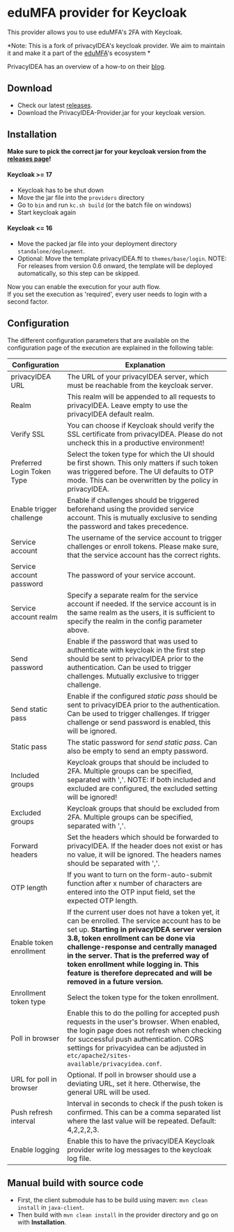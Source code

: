 # eduMFA provider for Keycloak

This provider allows you to use eduMFA's 2FA with Keycloak.  

*Note: This is a fork of privacyIDEA's keycloak provider. We aim to maintain it and make it a part of the [eduMFA](https://edumfa.io)'s ecosystem *

PrivacyIDEA has an overview of a how-to on their [blog](https://community.privacyidea.org/t/how-to-use-keycloak-with-privacyidea/1132).

## Download

* Check our latest [releases](https://github.com/privacyidea/keycloak-provider/releases).
* Download the PrivacyIDEA-Provider.jar for your keycloak version.

## Installation
**Make sure to pick the correct jar for your keycloak version from the [releases page](https://github.com/privacyidea/keycloak-provider/releases)!**

#### Keycloak >= 17
* Keycloak has to be shut down
* Move the jar file into the `providers` directory
* Go to `bin` and run `kc.sh build` (or the batch file on windows)
* Start keycloak again

#### Keycloak <= 16
* Move the packed jar file into your deployment directory `standalone/deployment`.  
* Optional: Move the template privacyIDEA.ftl to `themes/base/login`. 
NOTE: For releases from version 0.6 onward, the template will be deployed automatically, so this step can be skipped.

Now you can enable the execution for your auth flow.  
If you set the execution as 'required', every user needs to login with a second factor.

## Configuration

The different configuration parameters that are available on the configuration page of the execution are explained in the following table:

| Configuration              | Explanation                                                                                                                                                                                                                                                                                                                                                                                     |
|----------------------------|-------------------------------------------------------------------------------------------------------------------------------------------------------------------------------------------------------------------------------------------------------------------------------------------------------------------------------------------------------------------------------------------------|
| privacyIDEA URL            | The URL of your privacyIDEA server, which must be reachable from the keycloak server.                                                                                                                                                                                                                                                                                                           |
| Realm                      | This realm will be appended to all requests to privacyIDEA. Leave empty to use the privacyIDEA default realm.                                                                                                                                                                                                                                                                                   |
| Verify SSL                 | You can choose if Keycloak should verify the SSL certificate from privacyIDEA. Please do not uncheck this in a productive environment!                                                                                                                                                                                                                                                          |
| Preferred Login Token Type | Select the token type for which the UI should be first shown. This only matters if such token was triggered before. The UI defaults to OTP mode. This can be overwritten by the policy in privacyIDEA.                                                                                                                                                                                          |
| Enable trigger challenge   | Enable if challenges should be triggered beforehand using the provided service account. This is mutually exclusive to sending the password and takes precedence.                                                                                                                                                                                                                                |
| Service account            | The username of the service account to trigger challenges or enroll tokens. Please make sure, that the service account has the correct rights.                                                                                                                                                                                                                                                  |
| Service account password   | The password of your service account.                                                                                                                                                                                                                                                                                                                                                           |
| Service account realm      | Specify a separate realm for the service account if needed. If the service account is in the same realm as the users, it is sufficient to specify the realm in the config parameter above.                                                                                                                                                                                                      |
| Send password              | Enable if the password that was used to authenticate with keycloak in the first step should be sent to privacyIDEA prior to the authentication. Can be used to trigger challenges. Mutually exclusive to trigger challenge.                                                                                                                                                                     |
| Send static pass           | Enable if the configured *static pass* should be sent to privacyIDEA prior to the authentication. Can be used to trigger challenges. If trigger challenge or send password is enabled, this will be ignored.                                                                                                                                                                                    |
| Static pass                | The static password for *send static pass*. Can also be empty to send an empty password.                                                                                                                                                                                                                                                                                                        |
| Included groups            | Keycloak groups that should be included to 2FA. Multiple groups can be specified, separated with ','. NOTE: If both included and excluded are configured, the excluded setting will be ignored!                                                                                                                                                                                                 |
| Excluded groups            | Keycloak groups that should be excluded from 2FA. Multiple groups can be specified, separated with ','.                                                                                                                                                                                                                                                                                         |
| Forward headers            | Set the headers which should be forwarded to privacyIDEA. If the header does not exist or has no value, it will be ignored. The headers names should be separated with ','.                                                                                                                                                                                                                     |
| OTP length                 | If you want to turn on the form-auto-submit function after x number of characters are entered into the OTP input field, set the expected OTP length.                                                                                                                                                                                                                                            |
| Enable token enrollment    | If the current user does not have a token yet, it can be enrolled. The service account has to be set up. **Starting in privacyIDEA server version 3.8, token enrollment can be done via challenge-response and centrally managed in the server. That is the preferred way of token enrollment while logging in. This feature is therefore deprecated and will be removed in a future version.** |
| Enrollment token type      | Select the token type for the token enrollment.                                                                                                                                                                                                                                                                                                                                                 |
| Poll in browser            | Enable this to do the polling for accepted push requests in the user's browser. When enabled, the login page does not refresh when checking for successful push authentication. CORS settings for privacyidea can be adjusted in `etc/apache2/sites-available/privacyidea.conf`.                                                                                                                |
| URL for poll in browser    | Optional. If poll in browser should use a deviating URL, set it here. Otherwise, the general URL will be used.                                                                                                                                                                                                                                                                                  |
| Push refresh interval      | Interval in seconds to check if the push token is confirmed. This can be a comma separated list where the last value will be repeated. Default: 4,2,2,2,3.                                                                                                                                                                                                                                      |
| Enable logging             | Enable this to have the privacyIDEA Keycloak provider write log messages to the keycloak log file.                                                                                                                                                                                                                                                                                              |

## Manual build with source code
* First, the client submodule has to be build using maven: ``mvn clean install`` in ``java-client``.
* Then build with ``mvn clean install`` in the provider directory and go on with **Installation**.
